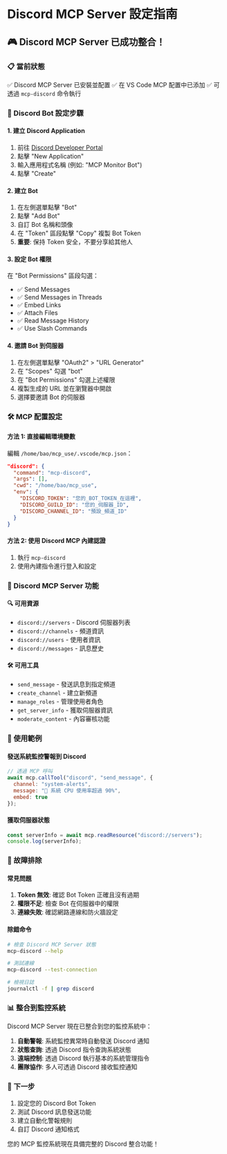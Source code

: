 # Discord MCP Server 設定指南

## 🎮 Discord MCP Server 已成功整合！

### 📋 當前狀態
✅ Discord MCP Server 已安裝並配置
✅ 在 VS Code MCP 配置中已添加
✅ 可透過 `mcp-discord` 命令執行

### 🔧 Discord Bot 設定步驟

#### 1. 建立 Discord Application
1. 前往 [Discord Developer Portal](https://discord.com/developers/applications)
2. 點擊 "New Application"
3. 輸入應用程式名稱 (例如: "MCP Monitor Bot")
4. 點擊 "Create"

#### 2. 建立 Bot
1. 在左側選單點擊 "Bot"
2. 點擊 "Add Bot"
3. 自訂 Bot 名稱和頭像
4. 在 "Token" 區段點擊 "Copy" 複製 Bot Token
5. **重要**: 保持 Token 安全，不要分享給其他人

#### 3. 設定 Bot 權限
在 "Bot Permissions" 區段勾選：
- ✅ Send Messages
- ✅ Send Messages in Threads  
- ✅ Embed Links
- ✅ Attach Files
- ✅ Read Message History
- ✅ Use Slash Commands

#### 4. 邀請 Bot 到伺服器
1. 在左側選單點擊 "OAuth2" > "URL Generator"
2. 在 "Scopes" 勾選 "bot"
3. 在 "Bot Permissions" 勾選上述權限
4. 複製生成的 URL 並在瀏覽器中開啟
5. 選擇要邀請 Bot 的伺服器

### 🛠️ MCP 配置設定

#### 方法 1: 直接編輯環境變數
編輯 `/home/bao/mcp_use/.vscode/mcp.json`：

```json
"discord": {
  "command": "mcp-discord",
  "args": [],
  "cwd": "/home/bao/mcp_use",
  "env": {
    "DISCORD_TOKEN": "您的_BOT_TOKEN_在這裡",
    "DISCORD_GUILD_ID": "您的_伺服器_ID",
    "DISCORD_CHANNEL_ID": "預設_頻道_ID"
  }
}
```

#### 方法 2: 使用 Discord MCP 內建認證
1. 執行 `mcp-discord`
2. 使用內建指令進行登入和設定

### 📱 Discord MCP Server 功能

#### 🔍 可用資源
- `discord://servers` - Discord 伺服器列表
- `discord://channels` - 頻道資訊
- `discord://users` - 使用者資訊
- `discord://messages` - 訊息歷史

#### 🛠️ 可用工具
- `send_message` - 發送訊息到指定頻道
- `create_channel` - 建立新頻道
- `manage_roles` - 管理使用者角色
- `get_server_info` - 獲取伺服器資訊
- `moderate_content` - 內容審核功能

### 🚀 使用範例

#### 發送系統監控警報到 Discord
```javascript
// 透過 MCP 呼叫
await mcp.callTool("discord", "send_message", {
  channel: "system-alerts",
  message: "🚨 系統 CPU 使用率超過 90%",
  embed: true
});
```

#### 獲取伺服器狀態
```javascript
const serverInfo = await mcp.readResource("discord://servers");
console.log(serverInfo);
```

### 🔧 故障排除

#### 常見問題
1. **Token 無效**: 確認 Bot Token 正確且沒有過期
2. **權限不足**: 檢查 Bot 在伺服器中的權限
3. **連線失敗**: 確認網路連線和防火牆設定

#### 除錯命令
```bash
# 檢查 Discord MCP Server 狀態
mcp-discord --help

# 測試連線
mcp-discord --test-connection

# 檢視日誌
journalctl -f | grep discord
```

### 📊 整合到監控系統

Discord MCP Server 現在已整合到您的監控系統中：

1. **自動警報**: 系統監控異常時自動發送 Discord 通知
2. **狀態查詢**: 透過 Discord 指令查詢系統狀態  
3. **遠端控制**: 透過 Discord 執行基本的系統管理指令
4. **團隊協作**: 多人可透過 Discord 接收監控通知

### 🎯 下一步
1. 設定您的 Discord Bot Token
2. 測試 Discord 訊息發送功能
3. 建立自動化警報規則
4. 自訂 Discord 通知格式

您的 MCP 監控系統現在具備完整的 Discord 整合功能！
